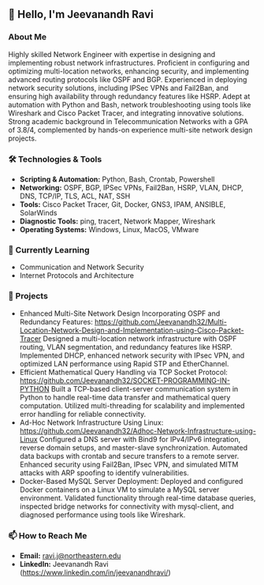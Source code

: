 ## 👋 Hello, I'm Jeevanandh Ravi

### About Me
Highly skilled Network Engineer with expertise in designing and implementing robust network infrastructures. Proficient in configuring and optimizing multi-location networks, enhancing security, and implementing advanced routing protocols like OSPF and BGP. Experienced in deploying network security solutions, including IPSec VPNs and Fail2Ban, and ensuring high availability through redundancy features like HSRP. Adept at automation with Python and Bash, network troubleshooting using tools like Wireshark and Cisco Packet Tracer, and integrating innovative solutions. Strong academic background in Telecommunication Networks with a GPA of 3.8/4, complemented by hands-on experience multi-site network design projects.

### 🛠️ Technologies & Tools
- **Scripting & Automation:** Python, Bash, Crontab, Powershell
- **Networking:** OSPF, BGP, IPSec VPNs, Fail2Ban, HSRP, VLAN, DHCP, DNS, TCP/IP, TLS, ACL, NAT, SSH
- **Tools:** Cisco Packet Tracer, Git, Docker, GNS3, IPAM, ANSIBLE, SolarWinds
- **Diagnostic Tools:** ping, tracert, Network Mapper, Wireshark
- **Operating Systems:** Windows, Linux, MacOS, VMware

### 🌱 Currently Learning
- Communication and Network Security
- Internet Protocols and Architecture

### 🚀 Projects
- Enhanced Multi-Site Network Design Incorporating OSPF and Redundancy Features: https://github.com/Jeevanandh32/Multi-Location-Network-Design-and-Implementation-using-Cisco-Packet-Tracer Designed a multi-location network infrastructure with OSPF routing, VLAN segmentation, and redundancy features like HSRP. Implemented DHCP, enhanced network security with IPsec VPN, and optimized LAN performance using Rapid STP and EtherChannel.
- Efficient Mathematical Query Handling via TCP Socket Protocol: https://github.com/Jeevanandh32/SOCKET-PROGRAMMING-IN-PYTHON Built a TCP-based client-server communication system in Python to handle real-time data transfer and mathematical query computation. Utilized multi-threading for scalability and implemented error handling for reliable connectivity.
- Ad-Hoc Network Infrastructure Using Linux: https://github.com/Jeevanandh32/Adhoc-Network-Infrastructure-using-Linux Configured a DNS server with Bind9 for IPv4/IPv6 integration, reverse domain setups, and master-slave synchronization. Automated data backups with crontab and secure transfers to a remote server. Enhanced security using Fail2Ban, IPsec VPN, and simulated MITM attacks with ARP spoofing to identify vulnerabilities.
- Docker-Based MySQL Server Deployment: Deployed and configured Docker containers on a Linux VM to simulate a MySQL server environment. Validated functionality through real-time database queries, inspected bridge networks for connectivity with mysql-client, and diagnosed performance using tools like Wireshark.

### 📫 How to Reach Me
- **Email:** ravi.j@northeastern.edu
- **LinkedIn:** Jeevanandh Ravi (https://www.linkedin.com/in/jeevanandhravi/)

